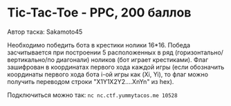 # Tic-Tac-Toe - PPC, 200 баллов
Автор таска: Sakamoto45

Необходимо победить бота в крестики нолики 16*16. Победа засчитывается при построении 5 расположенных в ряд (горизонтально/вертикально/по диагонали) ноликов (бот играет крестиками). Флаг зашифрован в координатах первого хода каждой игры (если обозначить координаты первого хода бота i-ой игры как (Xi, Yi), то флаг можно получить переводом строки "X1Y1X2Y2….XnYn" из hex).

Подключиться можно так: `nc nc.ctf.yummytacos.me 10528`
